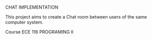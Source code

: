 CHAT IMPLEMENTATION

This project aims to create a Chat room between users of the same computer system.

Course  ECE 116 PROGRAMING II
